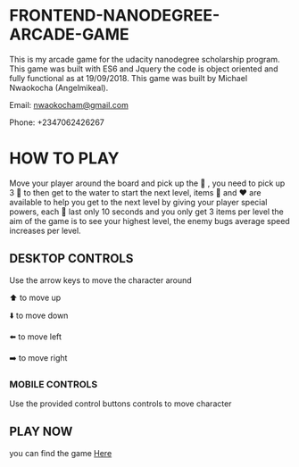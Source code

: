 FRONTEND-NANODEGREE-ARCADE-GAME
=================================================================================================


This is my arcade game for the udacity nanodegree scholarship program. This game was built with ES6 and Jquery the code is object oriented and fully functional as at 19/09/2018. This game was built by Michael Nwaokocha (Angelmikeal). 

Email: nwaokocham@gmail.com

Phone: +2347062426267



# HOW TO PLAY

Move your player around the board and pick up the :stars: , you need to pick up 3 :stars: to 
then get to the water to start the next level, items :gem: and :hearts: are available to help you get to the next level by giving your player special powers, each :gem: last only 10 seconds and you only get 3 items per level the aim of the game is to see your highest level, the enemy bugs average speed increases per level. 



## DESKTOP CONTROLS

Use the arrow keys to move the character around

:arrow_up:  to move up

:arrow_down: to move down

:arrow_left: to move left

:arrow_right: to move right


### MOBILE CONTROLS

Use the provided control buttons controls to move character


## PLAY NOW 
you can find the game [Here](https://angelmikeal.github.io/fend-arcade-game/)